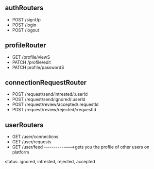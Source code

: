 ## authRouters
- POST  /signUp
- POST  /login
- POST  /logout

## profileRouter
- GET   /profile/viewS
- PATCH  /profile/edit
- PATCH  profile/passwordS

## connectionRequestRouter
- POST  /request/send/intrested/:userId
- POST  /request/send/ignored/:userId
- POST  /request/review/accepted/:requestId
- POST  /request/review/rejected/:requestId

## userRouters
- GET   /user/connections
- GET   /user/requests
- GET   /user/feed  ------------->gets you the profile of other users on platform



    
status: ignored, intrested, rejected, accepted    